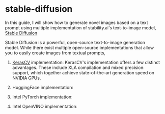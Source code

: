 # stable-diffusion
In this guide, I will show how to generate novel images based on a text prompt using multiple implementation of stability.ai's text-to-image model, [Stable Diffusion](https://arxiv.org/abs/2112.10752)

Stable Diffusion is a powerful, open-source text-to-image generation model. While there exist multiple open-source implementations that allow you to easily create images from textual prompts, 

1. [KerasCV](https://keras.io/guides/keras_cv/generate_images_with_stable_diffusion) implementation: KerasCV's implementation offers a few distinct advantages. These include XLA compilation and mixed precision support, which together achieve state-of-the-art generation speed on NVIDIA GPUs.  

2. HuggingFace implementation:

3. Intel PyTorch implementation:

4. Intel OpenVINO implementation:

